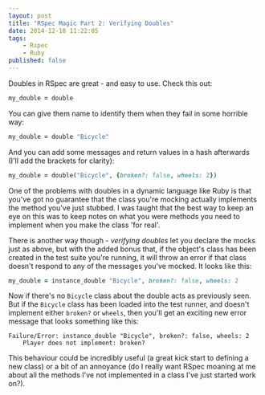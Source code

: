```yaml
---
layout: post
title: "RSpec Magic Part 2: Verifying Doubles"
date: 2014-12-18 11:22:05
tags:
    - Rspec
    - Ruby
published: false
---
```


Doubles in RSpec are great - and easy to use. Check this out:

```ruby
my_double = double
```

You can give them name to identify them when they fail in some horrible way:

```ruby
my_double = double "Bicycle"
```

And you can add some messages and return values in a hash afterwards (I'll add
the brackets for clarity):

```ruby
my_double = double("Bicycle", {broken?: false, wheels: 2})
```

One of the problems with doubles in a dynamic language like Ruby is that you've
got no guarantee that the class you're mocking actually implements the method
you've just stubbed. I was taught that the best way to keep an eye on this was
to keep notes on what you were methods you need to implement when you make the
class 'for real'.

There is another way though - *verifying doubles* let you declare the mocks just
as above, but with the added bonus that, if the object's class has been
created in the test suite you're running, it will throw an error if that class
doesn't respond to any of the messages you've mocked. It looks like this:

```ruby
my_double = instance_double "Bicycle", broken?: false, wheels: 2
```

Now if there's no `Bicycle` class about the double acts as previously seen. But
if the `Bicycle` class has been loaded into the test runner, and doesn't
implement either `broken?` or `wheels`, then you'll get an exciting new error
message that looks something like this:

```shell
Failure/Error: instance_double "Bicycle", broken?: false, wheels: 2
    Player does not implement: broken?
```

This behaviour could be incredibly useful (a great kick start to defining a new
class) or a bit of an annoyance (do I really want RSpec moaning at me about all
the methods I've not implemented in a class I've just started work on?).


